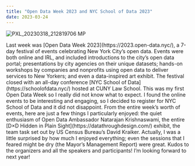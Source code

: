 ```yaml
---
title: "Open Data Week 2023 and NYC School of Data 2023"
date: 2023-03-24
---
```

![PXL_20230318_212819706 MP](https://user-images.githubusercontent.com/112728848/227629627-40ebb714-fff2-4fb5-9848-93023476fe3c.jpg)
<p>
  Last week was [Open Data Week 2023](https://2023.open-data.nyc/), a 7-day festival of events celebrating New York City’s open data. Events were both online and IRL, and included introductions to the city’s open data portal; presentations by city agencies on their unique datasets; hands-on workshops by companies and nonprofits using open data to deliver services to New Yorkers; and even a data-inspired art exhibit. The festival closed with an all-day conference [NYC School of Data](https://schoolofdata.nyc/) hosted at CUNY Law School.
This was my first Open Data Week so I really did not know what to expect. I found the online events to be interesting and engaging, so I decided to register for NYC School of Data and it did not disappoint. From the entire week’s worth of events, here are just a few things I particularly enjoyed: the quiet enthusiasm of Open Data Ambassador Natarajan Krishnaswami, the entire [D×D Hidden in Plain Sight](https://datathroughdesign.com/) exhibit, the team task set out by US Census Bureau’s David Kraiker. Actually, I was a little surprised by how much I enjoyed everything; even the sessions that I feared might be dry (the Mayor’s Management Report) were great. Kudos to the organizers and all the speakers and participants! I’m looking forward to next year!
